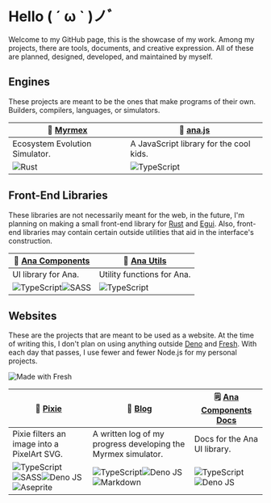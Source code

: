 # Hello ( ´ ω ` )ノﾞ
Welcome to my GitHub page, this is the showcase of my work. Among my projects, there are tools, documents, and creative expression. All of these are planned, designed, developed, and maintained by myself. 

## Engines
These projects are meant to be the ones that make programs of their own. Builders, compilers, languages, or simulators. 

| 🐜 [Myrmex](https://github.com/CarcajadaArtificial/Myrmex) | 🏴 [ana.js](https://github.com/CarcajadaArtificial/ana.js) |
|---|---|
| Ecosystem Evolution Simulator. | A JavaScript library for the cool kids. |
| ![Rust](https://img.shields.io/badge/rust-%23000000.svg?style=for-the-badge&logo=rust&logoColor=white) | ![TypeScript](https://img.shields.io/badge/typescript-%23007ACC.svg?style=for-the-badge&logo=typescript&logoColor=white) |

## Front-End Libraries
These libraries are not necessarily meant for the web, in the future, I'm planning on making a small front-end library for [Rust](https://www.rust-lang.org) and [Egui](https://github.com/emilk/egui). Also, front-end libraries may contain certain outside utilities that aid in the interface's construction.

| 🧱 [Ana Components](https://github.com/CarcajadaArtificial/ana-components) | 📐 [Ana Utils](https://github.com/CarcajadaArtificial/ana-utils) |
|---|---|
| UI library for Ana. | Utility functions for Ana. |
| ![TypeScript](https://img.shields.io/badge/typescript-%23007ACC.svg?style=for-the-badge&logo=typescript&logoColor=white)![SASS](https://img.shields.io/badge/SASS-hotpink.svg?style=for-the-badge&logo=SASS&logoColor=white) | ![TypeScript](https://img.shields.io/badge/typescript-%23007ACC.svg?style=for-the-badge&logo=typescript&logoColor=white) |

## Websites
These are the projects that are meant to be used as a website. At the time of writing this, I don't plan on using anything outside [Deno](https://deno.land) and [Fresh](https://fresh.deno.dev). With each day that passes, I use fewer and fewer Node.js for my personal projects.

![Made with Fresh](https://fresh.deno.dev/fresh-badge-dark.svg)

| 🧚 [Pixie](https://github.com/CarcajadaArtificial/pixie) | 📓 [Blog](https://github.com/CarcajadaArtificial/myrmex-blog) | 🗒️ [Ana Components Docs](https://github.com/CarcajadaArtificial/ana-components-docs) |
|---|---|---|
| Pixie filters an image into a PixelArt SVG. | A written log of my progress developing the Myrmex simulator. | Docs for the Ana UI library. |
| ![TypeScript](https://img.shields.io/badge/typescript-%23007ACC.svg?style=for-the-badge&logo=typescript&logoColor=white)![SASS](https://img.shields.io/badge/SASS-hotpink.svg?style=for-the-badge&logo=SASS&logoColor=white)![Deno JS](https://img.shields.io/badge/deno%20js-000000?style=for-the-badge&logo=deno&logoColor=white)![Aseprite](https://img.shields.io/badge/Aseprite-FFFFFF?style=for-the-badge&logo=Aseprite&logoColor=#7D929E) | ![TypeScript](https://img.shields.io/badge/typescript-%23007ACC.svg?style=for-the-badge&logo=typescript&logoColor=white)![Deno JS](https://img.shields.io/badge/deno%20js-000000?style=for-the-badge&logo=deno&logoColor=white)![Markdown](https://img.shields.io/badge/markdown-%23000000.svg?style=for-the-badge&logo=markdown&logoColor=white) | ![TypeScript](https://img.shields.io/badge/typescript-%23007ACC.svg?style=for-the-badge&logo=typescript&logoColor=white)![Deno JS](https://img.shields.io/badge/deno%20js-000000?style=for-the-badge&logo=deno&logoColor=white) |
